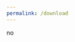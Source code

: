 ```yaml
---
permalink: /download
---
```


no
<span id='bruh'></span>

<script src="/static/js/jquery-3.6.0.min.js">
<script>
    const params = new Proxy(new URLSearchParams(window.location.search), {
    get: (searchParams, prop) => searchParams.get(prop),
    });
    // Get the value of "some_key" in eg "https://example.com/?some_key=some_value"
    let value = params.guid; // "some_value"
    // document.getElementById('bruh').innerHTML = value;
    var data = $.csv.toObjects("https://github.com/arifhamed/files-001/raw/main/apk.csv"):
    document.getElementById('bruh').innerHTML = data
    // window.open("https://www.google.com", "_self");
</script>